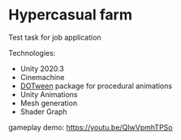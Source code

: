 # Hypercasual farm
Test task for job application

Technologies:
- Unity 2020.3
- Cinemachine
- [DOTween](http://dotween.demigiant.com/) package for procedural animations
- Unity Animations
- Mesh generation
- Shader Graph

gameplay demo: https://youtu.be/QIwVpmhTPSo
